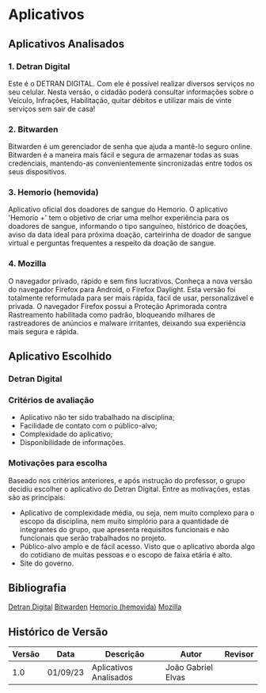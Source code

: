 # Aplicativos
## Aplicativos Analisados
### 1. Detran Digital
Este é o DETRAN DIGITAL. Com ele é possível realizar diversos serviços no seu celular. Nesta versão, o cidadão poderá consultar
informações sobre o Veículo, Infrações, Habilitação, quitar débitos e utilizar mais de vinte serviços sem sair de casa!

### 2. Bitwarden
Bitwarden é um gerenciador de senha que ajuda a mantê-lo seguro online. Bitwarden é a maneira mais fácil e segura de armazenar
todas as suas credenciais, mantendo-as convenientemente sincronizadas entre todos os seus dispositivos.

### 3. Hemorio (hemovida)
Aplicativo oficial dos doadores de sangue do Hemorio. O aplicativo 'Hemorio +' tem o objetivo de criar uma melhor experiência para
os doadores de sangue, informando o tipo sanguíneo, histórico de doações, aviso da data ideal para próxima doação, carteirinha de doador
de sangue virtual e perguntas frequentes a respeito da doação de sangue.

### 4. Mozilla
O navegador privado, rápido e sem fins lucrativos. Conheça a nova versão do navegador Firefox para Android, o Firefox Daylight.
Esta versão foi totalmente reformulada para ser mais rápida, fácil de usar, personalizável e privada. O navegador Firefox possui a Proteção Aprimorada contra Rastreamento habilitada como
padrão, bloqueando milhares de rastreadores de anúncios e malware irritantes, deixando sua experiência mais segura e rápida.

## Aplicativo Escolhido
### Detran Digital
### Critérios de avaliação
* Aplicativo não ter sido trabalhado na disciplina;
* Facilidade de contato com o público-alvo;
* Complexidade do aplicativo;
* Disponibilidade de informações.
### Motivações para escolha
Baseado nos critérios anteriores, e após instrução do professor, o grupo decidiu escolher o aplicativo do Detran Digital. Entre as motivações, estas são as principais:

* Aplicativo de complexidade média, ou seja, nem muito complexo para o escopo da disciplina, nem muito simplório para a quantidade de integrantes do grupo, que apresenta requisitos funcionais e não funcionais que serão trabalhados no projeto.
* Público-alvo amplo e de fácil acesso. Visto que o aplicativo aborda algo do cotidiano de muitas pessoas e o escopo de faixa etária é alto.
* Site do governo.
  
## Bibliografia
[Detran Digital](https://play.google.com/store/apps/details?id=br.com.mesotec.detrandf)
[Bitwarden](https://play.google.com/store/apps/details?id=com.x8bit.bitwarden)
[Hemorio (hemovida)](https://play.google.com/store/apps/details?id=com.mycompany.hemorioplus)
[Mozilla](https://play.google.com/store/apps/details?id=org.mozilla.firefox)

## Histórico de Versão
| Versão | Data     | Descrição                  | Autor               | Revisor             |
| ------ | -------- | -------------------------- | ------------------- | ------------------- |
| 1.0    | 01/09/23 | Aplicativos Analisados     | João Gabriel Elvas  |   |
